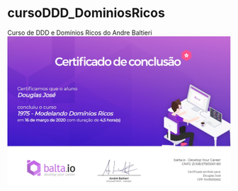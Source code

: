 # cursoDDD_DominiosRicos
Curso de DDD e Domínios Ricos do Andre Baltieri
![Screenshot](certificate.jpg)